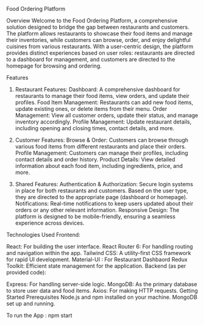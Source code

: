 Food Ordering Platform


Overview
Welcome to the Food Ordering Platform, a comprehensive solution designed to bridge the gap between restaurants and customers. The platform allows restaurants to showcase their food items and manage their inventories, while customers can browse, order, and enjoy delightful cuisines from various restaurants. With a user-centric design, the platform provides distinct experiences based on user roles: restaurants are directed to a dashboard for management, and customers are directed to the homepage for browsing and ordering.

Features
1. Restaurant Features:
Dashboard: A comprehensive dashboard for restaurants to manage their food items, view orders, and update their profiles.
Food Item Management: Restaurants can add new food items, update existing ones, or delete items from their menu.
Order Management: View all customer orders, update their status, and manage inventory accordingly.
Profile Management: Update restaurant details, including opening and closing times, contact details, and more.


2. Customer Features:
Browse & Order: Customers can browse through various food items from different restaurants and place their orders.
Profile Management: Customers can manage their profiles, including contact details and order history.
Product Details: View detailed information about each food item, including ingredients, price, and more.


3. Shared Features:
Authentication & Authorization: Secure login systems in place for both restaurants and customers. Based on the user type, they are directed to the appropriate page (dashboard or homepage).
Notifications: Real-time notifications to keep users updated about their orders or any other relevant information.
Responsive Design: The platform is designed to be mobile-friendly, ensuring a seamless experience across devices.


Technologies Used
Frontend:

React: For building the user interface.
React Router 6: For handling routing and navigation within the app.
Tailwind CSS: A utility-first CSS framework for rapid UI development.
Material-UI : For Restaurant Dashbaord
Redux Toolkit: Efficient state management for the application.
Backend (as per provided code):

Express: For handling server-side logic.
MongoDB: As the primary database to store user data and food items.
Axios: For making HTTP requests.
Getting Started
Prerequisites
Node.js and npm installed on your machine.
MongoDB set up and running.


To run the App : npm start